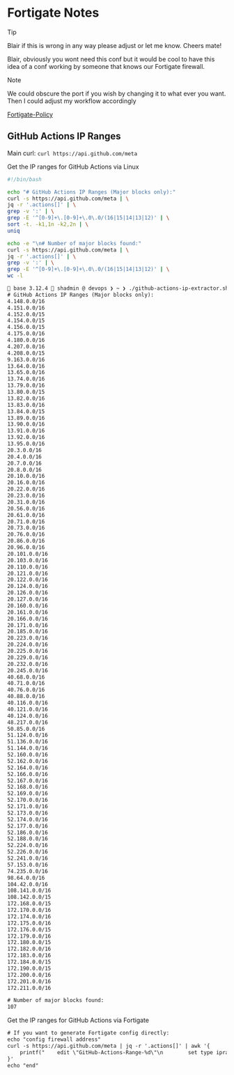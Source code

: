 # Fortigate Notes

> [!TIP]
> Blair if this is wrong in any way please adjust or let me know. Cheers mate!

Blair, obviously you wont need this conf but it would be cool to have this idea of a conf working by someone that knows our Fortigate firewall.

> [!NOTE]
> We could obscure the port if you wish by changing it to what ever you want. Then I could adjust my workflow accordingly

[Fortigate-Policy](../scripts/fortigate-github-policy.conf)

## GitHub Actions IP Ranges

Main curl: `curl https://api.github.com/meta`

Get the IP ranges for GitHub Actions via Linux

```bash
#!/bin/bash

echo "# GitHub Actions IP Ranges (Major blocks only):"
curl -s https://api.github.com/meta | \
jq -r '.actions[]' | \
grep -v ':' | \
grep -E '^[0-9]+\.[0-9]+\.0\.0/(16|15|14|13|12)' | \
sort -t. -k1,1n -k2,2n | \
uniq

echo -e "\n# Number of major blocks found:"
curl -s https://api.github.com/meta | \
jq -r '.actions[]' | \
grep -v ':' | \
grep -E '^[0-9]+\.[0-9]+\.0\.0/(16|15|14|13|12)' | \
wc -l
```

```txt
 base 3.12.4  shadmin @ devops ❯ ~ ❯ ./github-actions-ip-extractor.sh
# GitHub Actions IP Ranges (Major blocks only):
4.148.0.0/16
4.151.0.0/16
4.152.0.0/15
4.154.0.0/15
4.156.0.0/15
4.175.0.0/16
4.180.0.0/16
4.207.0.0/16
4.208.0.0/15
9.163.0.0/16
13.64.0.0/16
13.65.0.0/16
13.74.0.0/16
13.79.0.0/16
13.80.0.0/15
13.82.0.0/16
13.83.0.0/16
13.84.0.0/15
13.89.0.0/16
13.90.0.0/16
13.91.0.0/16
13.92.0.0/16
13.95.0.0/16
20.3.0.0/16
20.4.0.0/16
20.7.0.0/16
20.8.0.0/16
20.10.0.0/16
20.16.0.0/16
20.22.0.0/16
20.23.0.0/16
20.31.0.0/16
20.56.0.0/16
20.61.0.0/16
20.71.0.0/16
20.73.0.0/16
20.76.0.0/16
20.86.0.0/16
20.96.0.0/16
20.101.0.0/16
20.103.0.0/16
20.110.0.0/16
20.121.0.0/16
20.122.0.0/16
20.124.0.0/16
20.126.0.0/16
20.127.0.0/16
20.160.0.0/16
20.161.0.0/16
20.166.0.0/16
20.171.0.0/16
20.185.0.0/16
20.223.0.0/16
20.224.0.0/16
20.225.0.0/16
20.229.0.0/16
20.232.0.0/16
20.245.0.0/16
40.68.0.0/16
40.71.0.0/16
40.76.0.0/16
40.88.0.0/16
40.116.0.0/16
40.121.0.0/16
40.124.0.0/16
48.217.0.0/16
50.85.0.0/16
51.124.0.0/16
51.136.0.0/16
51.144.0.0/16
52.160.0.0/16
52.162.0.0/16
52.164.0.0/16
52.166.0.0/16
52.167.0.0/16
52.168.0.0/16
52.169.0.0/16
52.170.0.0/16
52.171.0.0/16
52.173.0.0/16
52.174.0.0/16
52.177.0.0/16
52.186.0.0/16
52.188.0.0/16
52.224.0.0/16
52.226.0.0/16
52.241.0.0/16
57.153.0.0/16
74.235.0.0/16
98.64.0.0/16
104.42.0.0/16
108.141.0.0/16
108.142.0.0/15
172.168.0.0/15
172.170.0.0/16
172.174.0.0/16
172.175.0.0/16
172.176.0.0/15
172.179.0.0/16
172.180.0.0/15
172.182.0.0/16
172.183.0.0/16
172.184.0.0/15
172.190.0.0/15
172.200.0.0/16
172.201.0.0/16
172.211.0.0/16

# Number of major blocks found:
107
```

Get the IP ranges for GitHub Actions via Fortigate

```txt
# If you want to generate Fortigate config directly:
echo "config firewall address"
curl -s https://api.github.com/meta | jq -r '.actions[]' | awk '{
    printf("    edit \"GitHub-Actions-Range-%d\"\n        set type iprange\n        set comment \"GitHub Actions Runner IP range\"\n        set subnet %s\n    next\n", NR, $1)
}'
echo "end"
```
